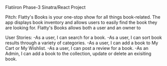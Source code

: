 Flatiiron Phase-3 Sinatra/React Project

Pitch: Flatty's Books is your one-stop show for all things book-related. The app displays book inventory and allows users to easily find the book they are looking for. Flatty's Books allows both a user and an owner to 

User Stories:
-As a user, I can search for a book.
-As a user, I can sort book results through a variety of categories.
-As a user, I can add a book to My Cart or My Wishlist.
-As a user, I can post a review for a book.
-As an Admin, I can add a book to the collection, update or delete an exisiting book.
